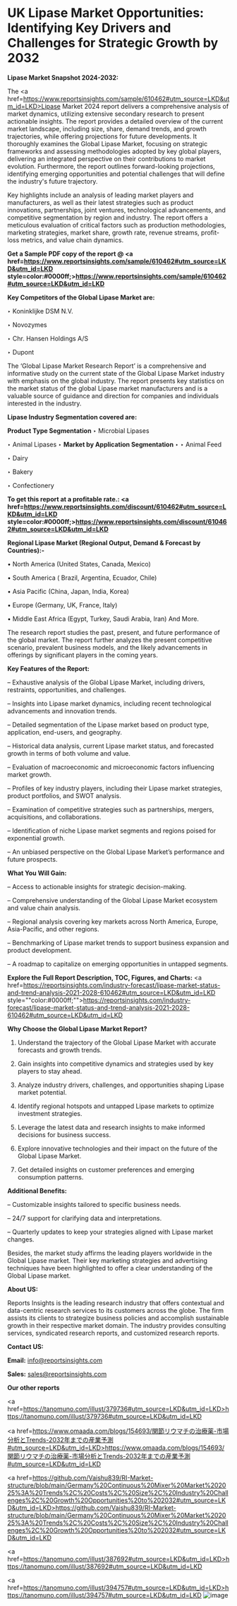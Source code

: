 # UK Lipase Market Opportunities: Identifying Key Drivers and Challenges for Strategic Growth by 2032

<strong>Lipase Market Snapshot 2024-2032:</strong>

The <a href=https://www.reportsinsights.com/sample/610462#utm_source=LKD&utm_id=LKD>Lipase Market 2024 report</a> delivers a comprehensive analysis of market dynamics, utilizing extensive secondary research to present actionable insights. The report provides a detailed overview of the current market landscape, including size, share, demand trends, and growth trajectories, while offering projections for future developments. It thoroughly examines the Global Lipase Market, focusing on strategic frameworks and assessing methodologies adopted by key global players, delivering an integrated perspective on their contributions to market evolution. Furthermore, the report outlines forward-looking projections, identifying emerging opportunities and potential challenges that will define the industry's future trajectory.

Key highlights include an analysis of leading market players and manufacturers, as well as their latest strategies such as product innovations, partnerships, joint ventures, technological advancements, and competitive segmentation by region and industry. The report offers a meticulous evaluation of critical factors such as production methodologies, marketing strategies, market share, growth rate, revenue streams, profit-loss metrics, and value chain dynamics.

<strong>Get a Sample PDF copy of the report @ <a href=https://www.reportsinsights.com/sample/610462#utm_source=LKD&utm_id=LKD style=color:#0000ff;>https://www.reportsinsights.com/sample/610462#utm_source=LKD&utm_id=LKD</a></strong>

<strong>Key Competitors of the Global Lipase Market are:</strong>

‣ Koninklijke DSM N.V.

‣ Novozymes

‣ Chr. Hansen Holdings A/S

‣ Dupont

The ‘Global Lipase Market Research Report’ is a comprehensive and informative study on the current state of the Global Lipase Market industry with emphasis on the global industry. The report presents key statistics on the market status of the global Lipase market manufacturers and is a valuable source of guidance and direction for companies and individuals interested in the industry.

<strong>Lipase Industry Segmentation covered are:</strong>

<strong>Product Type Segmentation</strong>
‣
Microbial Lipases

‣ Animal Lipases
‣ 
<strong>Market by Application Segmentation</strong>
‣
‣  Animal Feed

‣ Dairy

‣ Bakery

‣ Confectionery

<strong>To get this report at a profitable rate.: <a href=https://www.reportsinsights.com/discount/610462#utm_source=LKD&utm_id=LKD style=color:#0000ff;>https://www.reportsinsights.com/discount/610462#utm_source=LKD&utm_id=LKD</a></strong>

<strong>Regional Lipase Market (Regional Output, Demand &amp; Forecast by Countries):-</strong>

• North America (United States, Canada, Mexico)

• South America ( Brazil, Argentina, Ecuador, Chile)

• Asia Pacific (China, Japan, India, Korea)

• Europe (Germany, UK, France, Italy)

• Middle East Africa (Egypt, Turkey, Saudi Arabia, Iran) And More.

The research report studies the past, present, and future performance of the global market. The report further analyzes the present competitive scenario, prevalent business models, and the likely advancements in offerings by significant players in the coming years.

<strong>Key Features of the Report:</strong>

– Exhaustive analysis of the Global Lipase Market, including drivers, restraints, opportunities, and challenges.

– Insights into Lipase market dynamics, including recent technological advancements and innovation trends.

– Detailed segmentation of the Lipase market based on product type, application, end-users, and geography.

– Historical data analysis, current Lipase market status, and forecasted growth in terms of both volume and value.

– Evaluation of macroeconomic and microeconomic factors influencing market growth.

– Profiles of key industry players, including their Lipase market strategies, product portfolios, and SWOT analysis.

– Examination of competitive strategies such as partnerships, mergers, acquisitions, and collaborations.

– Identification of niche Lipase market segments and regions poised for exponential growth.

– An unbiased perspective on the Global Lipase Market’s performance and future prospects.

<strong>What You Will Gain:</strong>

– Access to actionable insights for strategic decision-making.

– Comprehensive understanding of the Global Lipase Market ecosystem and value chain analysis.

– Regional analysis covering key markets across North America, Europe, Asia-Pacific, and other regions.

– Benchmarking of Lipase market trends to support business expansion and product development.

– A roadmap to capitalize on emerging opportunities in untapped segments.

<strong>Explore the Full Report Description, TOC, Figures, and Charts:</strong>
<a href=https://reportsinsights.com/industry-forecast/lipase-market-status-and-trend-analysis-2021-2028-610462#utm_source=LKD&utm_id=LKD style=""color:#0000ff;"">https://reportsinsights.com/industry-forecast/lipase-market-status-and-trend-analysis-2021-2028-610462#utm_source=LKD&utm_id=LKD</a>

<strong>Why Choose the Global Lipase Market Report?</strong>

1. Understand the trajectory of the Global Lipase Market with accurate forecasts and growth trends.

2. Gain insights into competitive dynamics and strategies used by key players to stay ahead.

3. Analyze industry drivers, challenges, and opportunities shaping Lipase market potential.

4. Identify regional hotspots and untapped Lipase markets to optimize investment strategies.

5. Leverage the latest data and research insights to make informed decisions for business success.

6. Explore innovative technologies and their impact on the future of the Global Lipase Market.

7. Get detailed insights on customer preferences and emerging consumption patterns.

<strong>Additional Benefits:</strong>

– Customizable insights tailored to specific business needs.

– 24/7 support for clarifying data and interpretations.

– Quarterly updates to keep your strategies aligned with Lipase market changes.

Besides, the market study affirms the leading players worldwide in the Global Lipase market. Their key marketing strategies and advertising techniques have been highlighted to offer a clear understanding of the Global Lipase market.

<strong><strong>About US</strong>:</strong>

Reports Insights is the leading research industry that offers contextual and data-centric research services to its customers across the globe. The firm assists its clients to strategize business policies and accomplish sustainable growth in their respective market domain. The industry provides consulting services, syndicated research reports, and customized research reports.

<strong>Contact US:</strong>

<p class=><b>Email:</b> <a href=mailto:info@reportsinsights.com>info@reportsinsights.com</a></p>
<p class=><b>Sales:</b> <a href=mailto:sales@reportsinsights.com>sales@reportsinsights.com</a></p>

<strong>Our other reports</strong>

<a href=https://tanomuno.com/illust/379736#utm_source=LKD&utm_id=LKD>https://tanomuno.com/illust/379736#utm_source=LKD&utm_id=LKD</a>

<a href=https://www.omaada.com/blogs/154693/関節リウマチの治療薬-市場分析とTrends-2032年までの産業予測#utm_source=LKD&utm_id=LKD>https://www.omaada.com/blogs/154693/関節リウマチの治療薬-市場分析とTrends-2032年までの産業予測#utm_source=LKD&utm_id=LKD</a>

<a href=https://github.com/Vaishu839/RI-Market-structure/blob/main/Germany%20Continuous%20Mixer%20Market%202025%3A%20Trends%2C%20Costs%2C%20Size%2C%20Industry%20Challenges%2C%20Growth%20Opportunities%20to%202032#utm_source=LKD&utm_id=LKD>https://github.com/Vaishu839/RI-Market-structure/blob/main/Germany%20Continuous%20Mixer%20Market%202025%3A%20Trends%2C%20Costs%2C%20Size%2C%20Industry%20Challenges%2C%20Growth%20Opportunities%20to%202032#utm_source=LKD&utm_id=LKD</a>

<a href=https://tanomuno.com/illust/387692#utm_source=LKD&utm_id=LKD>https://tanomuno.com/illust/387692#utm_source=LKD&utm_id=LKD</a>

<a href=https://tanomuno.com/illust/394757#utm_source=LKD&utm_id=LKD>https://tanomuno.com/illust/394757#utm_source=LKD&utm_id=LKD</a>
![image](https://github.com/user-attachments/assets/5ad622ee-df66-49d2-8db6-ec5bfb9a45c4)
